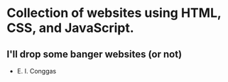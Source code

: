 # Collection of websites using HTML, CSS, and JavaScript.
## I'll drop some banger websites (or not)

- E. I. Conggas
